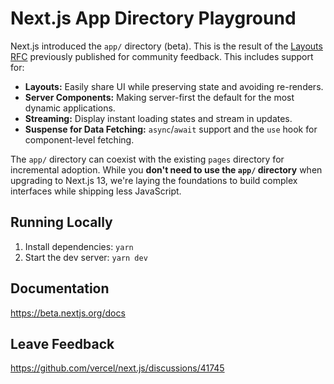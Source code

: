 # Next.js App Directory Playground

Next.js introduced the `app/` directory (beta). This is the result of the [Layouts RFC](https://nextjs.org/blog/layouts-rfc) previously published for community feedback. This includes support for:

- **Layouts:** Easily share UI while preserving state and avoiding re-renders.
- **Server Components:** Making server-first the default for the most dynamic applications.
- **Streaming:** Display instant loading states and stream in updates.
- **Suspense for Data Fetching:** `async`/`await` support and the `use` hook for component-level fetching.

The `app/` directory can coexist with the existing `pages` directory for incremental adoption. While you **don't need to use the `app/` directory** when upgrading to Next.js 13, we're laying the foundations to build complex interfaces while shipping less JavaScript.

## Running Locally

1. Install dependencies: `yarn`
1. Start the dev server: `yarn dev`

## Documentation

https://beta.nextjs.org/docs

## Leave Feedback

https://github.com/vercel/next.js/discussions/41745
